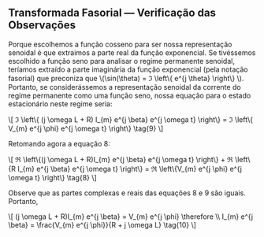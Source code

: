 ## Transformada Fasorial — Verificação das Observações

<div class="regular">

Porque escolhemos a função cosseno para ser nossa representação senoidal é que extraimos a parte real da função exponencial. Se tivéssemos escolhido a função seno para analisar o regime permanente senoidal, teríamos extraído a parte imaginária da função exponencial (pela notação fasorial) que preconiza que \\(\sin(\theta) = ℑ \\left\\{ e^{j \theta} \\right\\} \\). Portanto, se considerássemos a representação senoidal da corrente do regime permanente como uma função seno, nossa equação para o estado estacionário neste regime seria:

\\[
ℑ \\left\\{ (j \omega L + R) I_{m} e^{j \beta} e^{j \omega t} \\right\\} = ℑ \\left\\{ V_{m} e^{j \phi} e^{j \omega t} \\right\\} \tag{9}
\\]

Retomando agora a equação 8:

\\[
    ℜ \\left\\{(j \\omega L + R)I_{m} e^{j \beta} e^{j \omega t} \\right\\} + ℜ \\left\\{R I_{m} e^{j \beta} e^{j \omega t} \\right\\} = ℜ \\left\\{V_{m} e^{j \phi} e^{j \omega t} \\right\\} \\tag{8}
\\]

Observe que as partes complexas e reais das equações 8 e 9 são iguais. Portanto,

\\[
    (j \omega L + R)I_{m} e^{j \beta} = V_{m} e^{j \phi} \\therefore \\\\
    I_{m} e^{j \beta} = \\frac{V_{m} e^{j \phi}}{R + j \omega L} \\tag{10}
\\]

</div>


